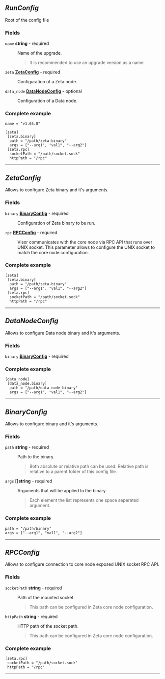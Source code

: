 





## *RunConfig*
Root of the config file


### Fields

<dl>
<dt>
	<code>name</code>  <strong>string</strong>  - required
</dt>

<dd>

Name of the upgrade.


<blockquote>It is recommended to use an upgrade version as a name.</blockquote>
</dd>

<dt>
	<code>zeta</code>  <strong><a href="#vegaconfig">ZetaConfig</a></strong>  - required
</dt>

<dd>

Configuration of a Zeta node.

</dd>

<dt>
	<code>data_node</code>  <strong><a href="#datanodeconfig">DataNodeConfig</a></strong>  - optional
</dt>

<dd>

Configuration of a Data node.

</dd>



### Complete example


```hcl
name = "v1.65.0"

[zeta]
 [zeta.binary]
  path = "/path/zeta-binary"
  args = ["--arg1", "val1", "--arg2"]
 [zeta.rpc]
  socketPath = "/path/socket.sock"
  httpPath = "/rpc"

```


</dl>

---


## *ZetaConfig*
Allows to configure Zeta binary and it's arguments.


### Fields

<dl>
<dt>
	<code>binary</code>  <strong><a href="#binaryconfig">BinaryConfig</a></strong>  - required
</dt>

<dd>

Configuration of Zeta binary to be run.

</dd>

<dt>
	<code>rpc</code>  <strong><a href="#rpcconfig">RPCConfig</a></strong>  - required
</dt>

<dd>

Visor communicates with the core node via RPC API that runs over UNIX socket.
This parameter allows to configure the UNIX socket to match the core node configuration.


</dd>



### Complete example


```hcl
[zeta]
 [zeta.binary]
  path = "/path/zeta-binary"
  args = ["--arg1", "val1", "--arg2"]
 [zeta.rpc]
  socketPath = "/path/socket.sock"
  httpPath = "/rpc"

```


</dl>

---


## *DataNodeConfig*
Allows to configure Data node binary and it's arguments.


### Fields

<dl>
<dt>
	<code>binary</code>  <strong><a href="#binaryconfig">BinaryConfig</a></strong>  - required
</dt>

<dd>



</dd>



### Complete example


```hcl
[data_node]
 [data_node.binary]
  path = "/path/data-node-binary"
  args = ["--arg1", "val1", "--arg2"]

```


</dl>

---


## *BinaryConfig*
Allows to configure binary and it's arguments.


### Fields

<dl>
<dt>
	<code>path</code>  <strong>string</strong>  - required
</dt>

<dd>

Path to the binary.


<blockquote>Both absolute or relative path can be used.
Relative path is relative to a parent folder of this config file.
</blockquote>
</dd>

<dt>
	<code>args</code>  <strong>[]string</strong>  - required
</dt>

<dd>

Arguments that will be applied to the binary.


<blockquote>Each element the list represents one space seperated argument.
</blockquote>
</dd>



### Complete example


```hcl
path = "/path/binary"
args = ["--arg1", "val1", "--arg2"]

```


</dl>

---


## *RPCConfig*
Allows to configure connection to core node exposed UNIX socket RPC API.


### Fields

<dl>
<dt>
	<code>socketPath</code>  <strong>string</strong>  - required
</dt>

<dd>

Path of the mounted socket.


<blockquote>This path can be configured in Zeta core node configuration.</blockquote>
</dd>

<dt>
	<code>httpPath</code>  <strong>string</strong>  - required
</dt>

<dd>

HTTP path of the socket path.


<blockquote>This path can be configured in Zeta core node configuration.</blockquote>
</dd>



### Complete example


```hcl
[zeta.rpc]
 socketPath = "/path/socket.sock"
 httpPath = "/rpc"

```


</dl>

---


